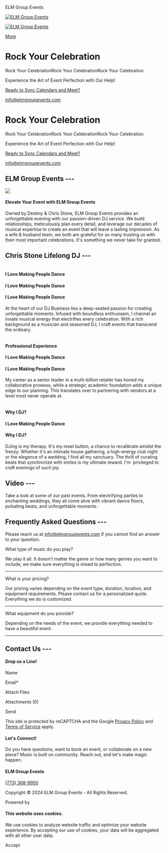 ELM Group Events



[![ELM Group Events](//img1.wsimg.com/isteam/ip/e1628797-8d7c-4117-b56e-ab4246635dfe/elm%20stone%20transparent-5.png/:/rs=h:200,cg:true,m/qt=q:95)](/ "ELM Group Events")

[![ELM Group Events](//img1.wsimg.com/isteam/ip/e1628797-8d7c-4117-b56e-ab4246635dfe/elm%20stone%20transparent-5.png/:/rs=h:200,cg:true,m/qt=q:95)](/ "ELM Group Events")

[More](#)

Rock Your Celebration
=====================

Rock Your CelebrationRock Your CelebrationRock Your Celebration

Experience the Art of Event Perfection with Our Help!

[Ready to Sync Calendars and Meet?](https://calendly.com/timetorock)

[info@elmgroupevents.com](mailto:info@elmgroupevents.com)

Rock Your Celebration
=====================

Rock Your CelebrationRock Your CelebrationRock Your Celebration

Experience the Art of Event Perfection with Our Help!

[Ready to Sync Calendars and Meet?](https://calendly.com/timetorock)

[info@elmgroupevents.com](mailto:info@elmgroupevents.com)

ELM Group Events ---
--------------------

![](//img1.wsimg.com/isteam/ip/e1628797-8d7c-4117-b56e-ab4246635dfe/blob.png/:/cr=t:14.73%25,l:0%25,w:100%25,h:73.74%25/rs=w:600,h:600,cg:true)

#### Elevate Your Event with ELM Group Events

Owned by Destiny & Chris Stone, ELM Group Events provides an unforgettable evening with our passion-driven DJ service. We build relationships, meticulously plan every detail, and leverage our decades of musical expertise to create an event that will leave a lasting impression. As a wife & husband team, we both are grateful for so many trusting us with their most important celebrations. It's something we never take for granted.

Chris Stone Lifelong DJ ---
---------------------------

![](data:image/gif;base64,R0lGODlhAQABAAD/ACwAAAAAAQABAAACADs=)

#### I Love Making People Dance

#### I Love Making People Dance

#### I Love Making People Dance

At the heart of our DJ Business lies a deep-seated passion for creating unforgettable moments. Infused with boundless enthusiasm, I channel an innate musical energy that electrifies every celebration. With a rich background as a musician and seasoned DJ, I craft events that transcend the ordinary.

![](data:image/gif;base64,R0lGODlhAQABAAD/ACwAAAAAAQABAAACADs=)

#### Professional Experience

#### I Love Making People Dance

#### I Love Making People Dance

My career as a senior leader in a multi-billion retailer has honed my collaborative prowess, while a strategic academic foundation adds a unique edge to our planning. This translates over to partnering with vendors at a level most never operate at.

![](data:image/gif;base64,R0lGODlhAQABAAD/ACwAAAAAAQABAAACADs=)

#### Why I DJ?

#### I Love Making People Dance

#### Why I DJ?

DJing is my therapy. It's my reset button, a chance to recalibrate amidst the frenzy. Whether it's an intimate house gathering, a high-energy club night or the elegance of a wedding, I find all my sanctuary. The thrill of curating beats that synchronize with smiles is my ultimate reward. I'm  privileged to craft evenings of such joy.

Video ---
---------

Take a look at some of our past events. From electrifying parties to enchanting weddings, they all come alive with vibrant dance floors, pulsating beats, and unforgettable moments.

Frequently Asked Questions ---
------------------------------

Please reach us at [info@elmgroupevents.com](mailto:info@elmgroupevents.com) if you cannot find an answer to your question.

What type of music do you play?

We play it all. It doesn't matter the genre or how many genres you want to include, we make sure everything is mixed to perfection.

---

What is your pricing?

Our pricing varies depending on the event type, duration, location, and equipment requirements. Please contact us for a personalized quote. Everything we do is customized.

---

What equipment do you provide?

Depending on the needs of the event, we provide everything needed to have a beautiful event.

---

Contact Us ---
--------------

#### Drop us a Line!

Name

Email\*

Attach Files

Attachments (0)

Send

This site is protected by reCAPTCHA and the Google [Privacy Policy](https://policies.google.com/privacy) and [Terms of Service](https://policies.google.com/terms) apply.

#### Let's Connect!

Do you have questions, want to book an event, or collaborate on a new piece? Music is built on community. Reach out, and let's make magic happen.

#### ELM Group Events

[(773) 368-9950](tel:7733689950)

Copyright © 2024 ELM Group Events - All Rights Reserved.

Powered by

#### This website uses cookies.

We use cookies to analyze website traffic and optimize your website experience. By accepting our use of cookies, your data will be aggregated with all other user data.

Accept